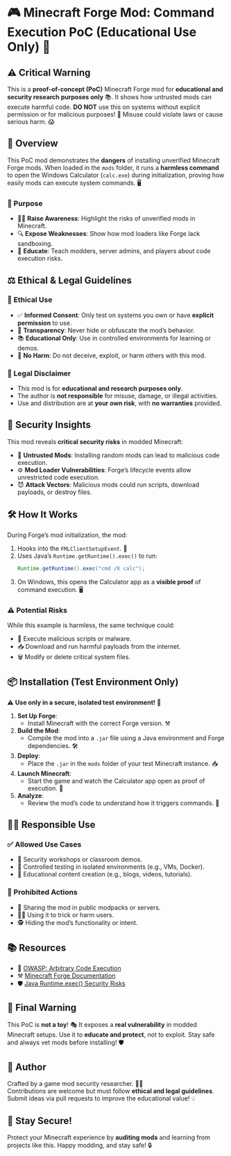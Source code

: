 # 🎮 Minecraft Forge Mod: Command Execution PoC (Educational Use Only) 🚨

## ⚠️ **Critical Warning**
This is a **proof-of-concept (PoC)** Minecraft Forge mod for **educational and security research purposes only** 📚. It shows how untrusted mods can execute harmful code. **DO NOT** use this on systems without explicit permission or for malicious purposes! 🚫 Misuse could violate laws or cause serious harm. 😱

## 🌟 Overview
This PoC mod demonstrates the **dangers** of installing unverified Minecraft Forge mods. When loaded in the `mods` folder, it runs a **harmless command** to open the Windows Calculator (`calc.exe`) during initialization, proving how easily mods can execute system commands. 🖥️

### 🎯 Purpose
- 🕵️‍♂️ **Raise Awareness**: Highlight the risks of unverified mods in Minecraft.
- 🔍 **Expose Weaknesses**: Show how mod loaders like Forge lack sandboxing.
- 📖 **Educate**: Teach modders, server admins, and players about code execution risks.

## ⚖️ Ethical & Legal Guidelines

### 🤝 Ethical Use
- ✅ **Informed Consent**: Only test on systems you own or have **explicit permission** to use.
- 🔔 **Transparency**: Never hide or obfuscate the mod’s behavior.
- 📚 **Educational Only**: Use in controlled environments for learning or demos.
- 🛑 **No Harm**: Do not deceive, exploit, or harm others with this mod.

### 📜 Legal Disclaimer
- This mod is for **educational and research purposes only**.
- The author is **not responsible** for misuse, damage, or illegal activities.
- Use and distribution are at **your own risk**, with **no warranties** provided.

## 🔐 Security Insights
This mod reveals **critical security risks** in modded Minecraft:
- 🚨 **Untrusted Mods**: Installing random mods can lead to malicious code execution.
- ⚙️ **Mod Loader Vulnerabilities**: Forge’s lifecycle events allow unrestricted code execution.
- 😈 **Attack Vectors**: Malicious mods could run scripts, download payloads, or destroy files.

## 🛠️ How It Works
During Forge’s mod initialization, the mod:
1. Hooks into the `FMLClientSetupEvent`. 🔗
2. Uses Java’s `Runtime.getRuntime().exec()` to run:
   ```java
   Runtime.getRuntime().exec("cmd /K calc");
   ```
3. On Windows, this opens the Calculator app as a **visible proof** of command execution. 🖥️

### ⚠️ Potential Risks
While this example is harmless, the same technique could:
- 🦠 Execute malicious scripts or malware.
- 📥 Download and run harmful payloads from the internet.
- 🗑️ Modify or delete critical system files.

## 📦 Installation (Test Environment Only)
⚠️ **Use only in a secure, isolated test environment!** 🧪

1. **Set Up Forge**:
   - Install Minecraft with the correct Forge version. ⚒️
2. **Build the Mod**:
   - Compile the mod into a `.jar` file using a Java environment and Forge dependencies. 🛠️
3. **Deploy**:
   - Place the `.jar` in the `mods` folder of your test Minecraft instance. 📥
4. **Launch Minecraft**:
   - Start the game and watch the Calculator app open as proof of execution. 🎉
5. **Analyze**:
   - Review the mod’s code to understand how it triggers commands. 📖

## 🧑‍🔬 Responsible Use

### ✅ Allowed Use Cases
- 🏫 Security workshops or classroom demos.
- 🧪 Controlled testing in isolated environments (e.g., VMs, Docker).
- 🎥 Educational content creation (e.g., blogs, videos, tutorials).

### 🚫 Prohibited Actions
- 🚫 Sharing the mod in public modpacks or servers.
- 🙅‍♂️ Using it to trick or harm users.
- 🕵️ Hiding the mod’s functionality or intent.

## 📚 Resources
- 🔗 [OWASP: Arbitrary Code Execution](https://owasp.org/www-community/attacks/Code_Injection)
- ⚒️ [Minecraft Forge Documentation](https://docs.minecraftforge.net/en/latest/)
- 🛡️ [Java Runtime.exec() Security Risks](https://www.securecoding.cert.org/confluence/display/java/SEC05-J.+Do+not+use+Runtime.exec()+to+execute+external+programs)

## 🚨 Final Warning
This PoC is **not a toy**! 🎭 It exposes a **real vulnerability** in modded Minecraft setups. Use it to **educate and protect**, not to exploit. Stay safe and always vet mods before installing! 🛡️

## 👤 Author
Crafted by a game mod security researcher. 🧑‍💻  
Contributions are welcome but must follow **ethical and legal guidelines**. Submit ideas via pull requests to improve the educational value! 💡

## 💬 Stay Secure!
Protect your Minecraft experience by **auditing mods** and learning from projects like this. Happy modding, and stay safe! 🔒